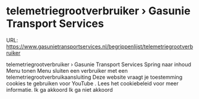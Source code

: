 # telemetriegrootverbruiker › Gasunie Transport Services

URL: https://www.gasunietransportservices.nl/begrippenlijst/telemetriegrootverbruiker

telemetriegrootverbruiker › Gasunie Transport Services
Spring naar inhoud
Menu tonen
Menu sluiten
een
verbruiker
met een
telemetriegrootverbruikaansluiting
Deze website vraagt je toestemming cookies te gebruiken voor
YouTube
. Lees het
cookiebeleid
voor meer informatie.
Ik ga akkoord
Ik ga niet akkoord